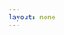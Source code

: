 ```yaml
---
layout: none
---
```


<RedoclyAPIBlock src="https://developer-stage.adobe.com/redocly-test/openapi/generative_expand.yaml" width="600px" disableSidebar disableSearch />

